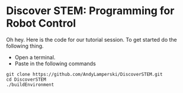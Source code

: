 # Discover STEM: Programming for Robot Control

Oh hey. Here is the code for our tutorial session. 
To get started do the following thing.

* Open a terminal. 
* Paste in the following commands 

```
git clone https://github.com/AndyLamperski/DiscoverSTEM.git
cd DiscoverSTEM
./buildEnvironment
```
